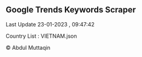 

## Google Trends Keywords Scraper 
 
Last Update 23-01-2023 , 09:47:42

Country List :
VIETNAM.json



© Abdul Muttaqin 
